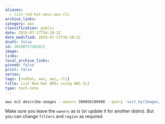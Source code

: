 ```yaml
---
aliases:
  - list-red-hat-amis-aws-cli
archive_links: 
category: aws
classification: public
date: 2019-07-17T16:10:12
date_modified: 2019-07-17T16:10:12
draft: false
id: 20190717161012
image: 
links: 
local_archive_links: 
pinned: false
print: false
series: 
tags: [redhat, aws, ami, cli]
title: List Red Hat AMIs using AWS CLI
type: tech-note
---
```


``` sh
aws ec2 describe-images --owners 309956199498 --query 'sort_by(Images, &CreationDate)[*].[CreationDate,Name,ImageId]' --filters "Name=name,Values=RHEL-8*" --region <region> --output table
```

Make sure you leave the `owners` as is (or update it for another distro). But you can change `filters` and `region` as required.